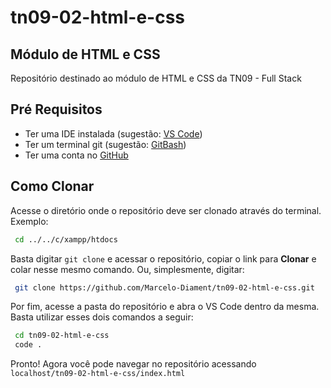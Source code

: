 # tn09-02-html-e-css

## Módulo de HTML e CSS

Repositório destinado ao módulo de HTML e CSS da TN09 - Full Stack

## Pré Requisitos

* Ter uma IDE instalada (sugestão: [VS Code](https://code.visualstudio.com/download))
* Ter um terminal git (sugestão: [GitBash](https://git-scm.com/downloads))
* Ter uma conta no [GitHub](https://github.com)

## Como Clonar

Acesse o diretório onde o repositório deve ser clonado através do terminal. Exemplo:

``` sh
 cd ../../c/xampp/htdocs
```

Basta digitar `git clone` e acessar o repositório, copiar o link para **Clonar** e colar nesse mesmo comando. Ou, simplesmente, digitar:

``` sh
 git clone https://github.com/Marcelo-Diament/tn09-02-html-e-css.git
```

Por fim, acesse a pasta do repositório e abra o VS Code dentro da mesma. Basta utilizar esses dois comandos a seguir:

```sh
 cd tn09-02-html-e-css
 code .
```

Pronto! Agora você pode navegar no repositório acessando `localhost/tn09-02-html-e-css/index.html`
